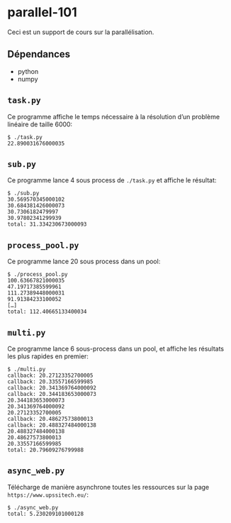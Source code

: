 # parallel-101

Ceci est un support de cours sur la parallélisation.


## Dépendances

- python
- numpy

## `task.py`

Ce programme affiche le temps nécessaire à la résolution d’un problème linéaire de taille 6000:

```
$ ./task.py
22.890031676000035
```

## `sub.py`

Ce programme lance 4 sous process de `./task.py` et affiche le résultat:

```
$ ./sub.py
30.569570345000102
30.684381426000073
30.7306182479997
30.97802341299939
total: 31.334230673000093
```

## `process_pool.py`

Ce programme lance 20 sous process dans un pool:

```
$ ./process_pool.py
100.63667821000035
47.19717385599961
111.27389448000031
91.91384233100052
[…]
total: 112.40665133400034
```

## `multi.py`

Ce programme lance 6 sous-process dans un pool, et affiche les résultats les plus rapides en premier:

```
$ ./multi.py
callback: 20.27123352700005
callback: 20.33557166599985
callback: 20.341369764000092
callback: 20.344183653000073
20.344183653000073
20.341369764000092
20.27123352700005
callback: 20.48627573800013
callback: 20.488327484000138
20.488327484000138
20.48627573800013
20.33557166599985
total: 20.79609276799988
```

## `async_web.py`

Télécharge de manière asynchrone toutes les ressources sur la page `https://www.upssitech.eu/`:

```
$ ./async_web.py
total: 5.230209101000128
```
